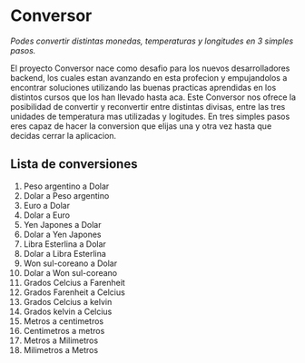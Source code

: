# Conversor
<em>Podes convertir distintas monedas, temperaturas y longitudes en 3 simples pasos.</em>
<p>El proyecto Conversor nace como desafio para los nuevos desarrolladores backend, los cuales estan avanzando en esta profecion y empujandolos a encontrar soluciones utilizando las buenas practicas aprendidas en los distintos cursos que los han llevado hasta aca. 
Este Conversor nos ofrece la posibilidad de convertir y reconvertir entre distintas divisas, entre las tres unidades de temperatura mas utilizadas y logitudes. En tres simples pasos eres capaz de hacer la conversion que elijas una y otra vez hasta que decidas cerrar la aplicacion.</p>
<h2>Lista de conversiones</h2>
<ol>
  <li>Peso argentino a Dolar</li>
  <li>Dolar a Peso argentino</li>
  <li>Euro a Dolar</li>
  <li>Dolar a Euro</li>
  <li>Yen Japones a Dolar</li>
  <li>Dolar a Yen Japones</li>
  <li>Libra Esterlina a Dolar</li>
  <li>Dolar a Libra Esterlina</li>
  <li>Won sul-coreano a Dolar</li>
  <li>Dolar a Won sul-coreano</li>
  <li>Grados Celcius a Farenheit</li>
  <li>Grados Farenheit a Celcius</li>
  <li>Grados Celcius a kelvin</li>
  <li>Grados kelvin a Celcius</li>
  <li>Metros a centimetros</li>
  <li>Centimetros a metros</li>
  <li>Metros a Milimetros</li>
  <li>Milimetros a Metros</li>
</ol>

